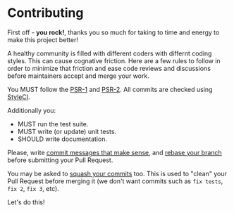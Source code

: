 Contributing
============

First off - **you rock!**, thanks you so much for taking to time and energy to make this project better!

A healthy community is filled with different coders with differnt coding styles. This can cause cognative friction. 
Here are a few rules to follow in order to minimize that friction and ease code reviews and discussions before 
maintainers accept and merge your work.

You MUST follow the [PSR-1](http://www.php-fig.org/psr/1/) and [PSR-2](http://www.php-fig.org/psr/2/). All commits are checked using [StyleCI](https://styleci.io).

Additionally you:

* MUST run the test suite.
* MUST write (or update) unit tests.
* SHOULD write documentation.

Please, write [commit messages that make sense](http://tbaggery.com/2008/04/19/a-note-about-git-commit-messages.html),
and [rebase your branch](http://git-scm.com/book/en/Git-Branching-Rebasing) before submitting your Pull Request.

You may be asked to [squash your commits](http://gitready.com/advanced/2009/02/10/squashing-commits-with-rebase.html)
too. This is used to "clean" your Pull Request before merging it (we don't want commits such as `fix tests`, `fix 2`,
`fix 3`, etc).

Let's do this!
